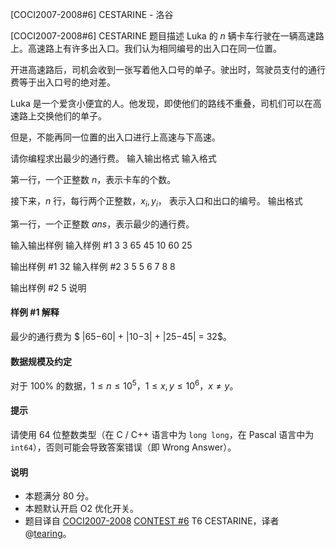 



[COCI2007-2008#6] CESTARINE - 洛谷














[COCI2007-2008#6] CESTARINE
题目描述
Luka 的 $n$ 辆卡车行驶在一辆高速路上。高速路上有许多出入口。我们认为相同编号的出入口在同一位置。

开进高速路后，司机会收到一张写着他入口号的单子。驶出时，驾驶员支付的通行费等于出入口号的绝对差。

Luka 是一个爱贪小便宜的人。他发现，即使他们的路线不重叠，司机们可以在高速路上交换他们的单子。

但是，不能再同一位置的出入口进行上高速与下高速。

请你编程求出最少的通行费。
输入输出格式
输入格式

第一行，一个正整数 $n$，表示卡车的个数。

接下来，$n$ 行，每行两个正整数，$x_i, y_i$， 表示入口和出口的编号。
输出格式

第一行，一个正整数 $ans$，表示最少的通行费。

输入输出样例
输入样例 #1
3
3 65
45 10
60 25 

输出样例 #1
32
输入样例 #2
3
5 5
6 7
8 8 

输出样例 #2
5
说明
#### 样例 #1 解释

最少的通行费为 $ |65−60| + |10−3| + |25−45| = 32$。

#### 数据规模及约定

对于 $100\%$ 的数据，$1 \le n \le 10^5$，$1 \le x, y \le 10^6$，$x \not= y$。 

#### 提示
请使用 $64$ 位整数类型（在 C / C++ 语言中为 `long long`，在 Pascal 语言中为 `int64`），否则可能会导致答案错误（即 Wrong Answer）。 

#### 说明
- 本题满分 $80$ 分。
- 本题默认开启 O2 优化开关。
- 题目译自 [COCI2007-2008](https://hsin.hr/coci/archive/2007_2008/) [CONTEST #6](https://hsin.hr/coci/archive/2007_2008/contest6_tasks.pdf) T6 CESTARINE，译者 @[tearing](https://www.luogu.com.cn/user/219791)。






